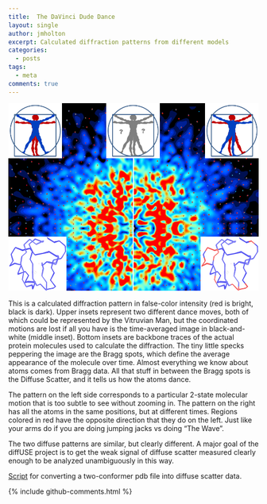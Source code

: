 ```yaml
---
title:  The DaVinci Dude Dance
layout: single
author: jmholton
excerpt: Calculated diffraction patterns from different models
categories:
  - posts
tags:
  - meta
comments: true
---
```


![DaVinci](/assets/images/posts/dddance.png "DaVinci Dude Dance")

This is a calculated diffraction pattern in false-color intensity (red is bright, black is dark). Upper insets represent two different dance moves, both of which could be represented by the Vitruvian Man, but the coordinated motions are lost if all you have is the time-averaged image in black-and-white (middle inset). Bottom insets are backbone traces of the actual protein molecules used to calculate the diffraction. The tiny little specks peppering the image are the Bragg spots, which define the average appearance of the molecule over time. Almost everything we know about atoms comes from Bragg data. All that stuff in between the Bragg spots is the Diffuse Scatter, and it tells us how the atoms dance.

The pattern on the left side corresponds to a particular 2-state molecular motion that is too subtle to see without zooming in. The pattern on the right has all the atoms in the same positions, but at different times. Regions colored in red have the opposite direction that they do on the left. Just like your arms do if you are doing jumping jacks vs doing “The Wave”.

The two diffuse patterns are similar, but clearly different. A major goal of the diffUSE project is to get the weak signal of diffuse scatter measured clearly enough to be analyzed unambiguously in this way.

[Script](https://github.com/jmholton/UnTangle/blob/main/confpdb2diffusemtz.csh) for converting a two-conformer pdb file into diffuse scatter data.


{% include github-comments.html %}
